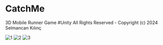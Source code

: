 # CatchMe
3D Mobile Runner Game #Unity 
All Rights Reserved - Copyright (c) 2024 Selmancan Kılınç




![1](https://github.com/selmancanklnc/CatchMe/assets/62688928/b705ea00-1306-4b6a-b8a8-c1ccfcea9d74)
![2](https://github.com/selmancanklnc/CatchMe/assets/62688928/132ed546-11dd-40cb-ac74-ceacb8d9fa1c)
![3](https://github.com/selmancanklnc/CatchMe/assets/62688928/bf69af00-b79c-45d7-aeed-069b61671e32)
